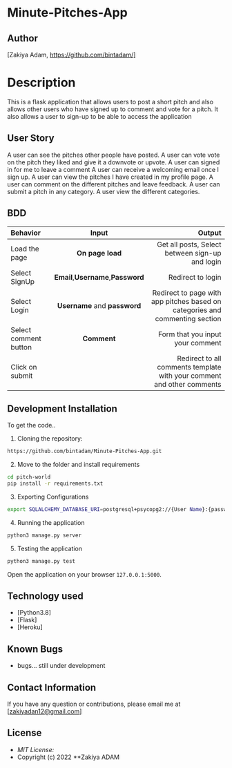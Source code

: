 # Minute-Pitches-App
## Author

[Zakiya Adam, https://github.com/bintadam/]

# Description
This  is a flask application that allows users to post a short pitch and also allows other users who have signed up to comment and vote for a pitch. It also allows a user to sign-up to be able to access  the application


## User Story

A user can see the pitches other people have posted.
A user can vote vote on the pitch they liked and give it a downvote or upvote.
A user can signed in for me to leave a comment
A user can receive a welcoming email once I sign up.
A user can view the pitches I have created in my profile page.
A user can comment on the different pitches and leave feedback.
A user can submit a pitch in any category.
A user view the different categories.

## BDD
| Behavior | Input | Output |
| :---------------- | :---------------: | ------------------: |
| Load the page | **On page load** | Get all posts, Select between sign-up and login|
| Select SignUp| **Email**,**Username**,**Password** | Redirect to login|
| Select Login | **Username** and **password** | Redirect to page with app pitches based on categories and commenting section|
| Select comment button | **Comment** | Form that you input your comment|
| Click on submit |  | Redirect to all comments template with your comment and other comments|





## Development Installation
To get the code..

1. Cloning the repository:
  ```bash
  https://github.com/bintadam/Minute-Pitches-App.git
  ```
2. Move to the folder and install requirements
  ```bash
  cd pitch-world
  pip install -r requirements.txt
  ```
3. Exporting Configurations
  ```bash
  export SQLALCHEMY_DATABASE_URI=postgresql+psycopg2://{User Name}:{password}@localhost/{database name}
  ```
4. Running the application
  ```bash
  python3 manage.py server
  ```
5. Testing the application
  ```bash
  python3 manage.py test
  ```
Open the application on your browser `127.0.0.1:5000`.


## Technology used

* [Python3.8]
* [Flask]
* [Heroku]


## Known Bugs
*  bugs... still under development

## Contact Information 

If you have any question or contributions, please email me at [zakiyadan12@gmail.com]

## License
* *MIT License:*
* Copyright (c) 2022 **Zakiya ADAM
